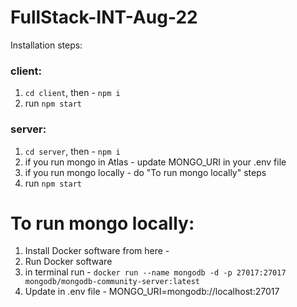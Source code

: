 # FullStack-INT-Aug-22

Installation steps:
### client:
1) `cd client`, then - `npm i`
2) run `npm start`
### server: 
1) `cd server`, then - `npm i`
2) if you run mongo in Atlas - update MONGO_URI in your .env file 
3) if you run mongo locally - do "To run mongo locally" steps
4) run `npm start`

# To run mongo locally:
1) Install Docker software from here - 
2) Run Docker software
3) in terminal run - `docker run --name mongodb -d -p 27017:27017 mongodb/mongodb-community-server:latest`
4) Update in .env file - MONGO_URI=mongodb://localhost:27017